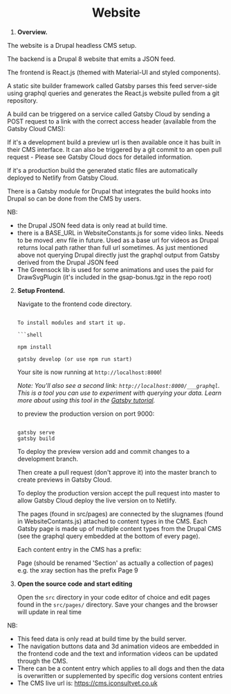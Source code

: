 <h1 align="center">Website</h1>

1.  **Overview.**

The website is a Drupal headless CMS setup.

The backend is a Drupal 8 website that emits a JSON feed.

The frontend is React.js (themed with Material-UI and styled components).

A static site builder framework called Gatsby parses this feed server-side using graphql queries and generates the React.js website pulled from a git repository.

A build can be triggered on a service called Gatsby Cloud by sending a POST request to a link with the correct access header (available from the Gatsby Cloud CMS):

If it's a development build a preview url is then available once it has built in their CMS interface. It can also be triggered by a git commit to an open pull request - Please see Gatsby Cloud docs for detailed information.

If it's a production build the generated static files are automatically deployed to Netlify from Gatsby Cloud.

There is a Gatsby module for Drupal that integrates the build hooks into Drupal so can be done from the CMS by users.

NB: 
- the Drupal JSON feed data is only read at build time.
- there is a BASE_URL in WebsiteConstants.js for some video links. Needs to be moved .env file in future. Used as a base url for videos as Drupal returns local path rather than full url sometimes. As just mentioned above not querying Drupal directly just the graphql output from Gatsby derived from the Drupal JSON feed
- The Greensock lib is used for some animations and uses the paid for DrawSvgPlugin (it's included in the gsap-bonus.tgz in the repo root)

2.  **Setup Frontend.**

    Navigate to the frontend code directory.

    ```
    
    To install modules and start it up.

    ```shell

    npm install

    gatsby develop (or use npm run start)

    ```

    Your site is now running at `http://localhost:8000`!

    _Note: You'll also see a second link: _`http://localhost:8000/___graphql`_. This is a tool you can use to experiment with querying your data. Learn more about using this tool in the [Gatsby tutorial](https://www.gatsbyjs.org/tutorial/part-five/#introducing-graphiql)._

    to preview the production version on port 9000:

     ```shell
    
    gatsby serve
    gatsby build  
    
    ```

    To deploy the preview version add and commit changes to a development branch.
    
    Then create a pull request (don't approve it) into the master branch to create previews in Gatsby Cloud.

    To deploy the production version accept the pull request into master to allow Gatsby Cloud deploy the live version on to Netlify.

    The pages (found in src/pages) are connected by the slugnames (found in WebsiteContants.js) attached to content types in the CMS. Each Gatsby page is made up of multiple content types from the Drupal CMS (see the graphql query embedded at the bottom of every page).

    Each content entry in the CMS has a prefix:

    Page (should be renamed 'Section' as actually a collection of pages) e.g. the xray section has the prefix Page 9

3.  **Open the source code and start editing**

    Open the `src` directory in your code editor of choice and edit pages found in the `src/pages/` directory. Save your changes and the browser will update in real time

NB: 

- This feed data is only read at build time by the build server.
- The navigation buttons data and 3d animation videos are embedded in the frontend code and the text and information videos can be updated through the CMS.
- There can be a content entry which applies to all dogs and then the data is overwritten or supplemented by specific dog versions content entries
- The CMS live url is: https://cms.iconsultvet.co.uk

